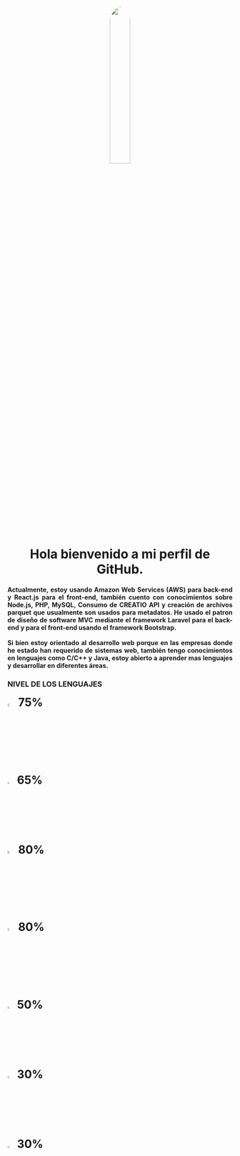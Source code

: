 <div align="center">
  <img  width="30%" style="border-radius: 100%" src="https://media3.giphy.com/media/qgQUggAC3Pfv687qPC/giphy.gif">
</div>
<div id="header" style="text-align: center;">
  <h1 align="center" >Hola bienvenido a mi perfil de GitHub.</h1>
</div>

<div id="badges" style="text-align: justify;">
  <h4>
    Actualmente, estoy usando Amazon Web Services (AWS) para back-end y React.js para el front-end, también cuento con conocimientos sobre Node.js, PHP, MySQL, Consumo de CREATIO API y creación de archivos parquet que usualmente son usados para metadatos. He usado el patron de diseño de software MVC mediante el framework Laravel para el back-end y para el front-end usando el framework Bootstrap.<br><br>
    Si bien estoy orientado al desarrollo web porque en las empresas donde he estado han requerido de sistemas web, también tengo conocimientos en lenguajes como C/C++ y Java, estoy abierto a aprender mas lenguajes y desarrollar en diferentes áreas.
  </h4>
</div>

<div>
  <h3>NIVEL DE LOS LENGUAJES</h3>
  <img width="4%" height="auto" src="https://upload.wikimedia.org/wikipedia/commons/thumb/2/27/PHP-logo.svg/711px-PHP-logo.svg.png">
  <label style="font-size: 25px; font-weight: bold;">75%</label><br>
  <img width="3.5%" style="margin-top: 5px;" height="auto" src="https://encrypted-tbn0.gstatic.com/images?q=tbn:ANd9GcSCFmj9qg68AFAx8H7Xo5x20h4Ozi3ug1gXUdKqKnSBUfMdXuOKxMCpV4nsVecAwPNjwPs&usqp=CAU">
  <label style="font-size: 25px; font-weight: bold;">65%</label><br>
  <img width="4%" style="margin-top: 5px;" height="auto" src="https://e7.pngegg.com/pngimages/747/798/png-clipart-mysql-mysql.png">
  <label style="font-size: 25px; font-weight: bold;">80%</label><br>
  <img width="4%" style="margin-top: 5px;" height="auto" src="https://encrypted-tbn0.gstatic.com/images?q=tbn:ANd9GcQpngGRjYX1ca7qAADU3K6eGLj7ShQE3L2otdzfryl_Y9Ht2QRoQKYQbsXd36XIxMbYOw0&usqp=CAU">
  <label style="font-size: 25px; font-weight: bold;">80%</label><br>
  <img width="3.5%" style="margin-top: 5px;" height="auto" src="https://upload.wikimedia.org/wikipedia/commons/thumb/d/d5/CSS3_logo_and_wordmark.svg/1200px-CSS3_logo_and_wordmark.svg.png">
  <label style="font-size: 25px; font-weight: bold;">50%</label><br>
  <img width="3.5%" style="margin-top: 5px;" height="auto" src="https://upload.wikimedia.org/wikipedia/commons/thumb/1/18/ISO_C%2B%2B_Logo.svg/1200px-ISO_C%2B%2B_Logo.svg.png">
  <label style="font-size: 25px; font-weight: bold;">30%</label><br>
  <img width="3.5%" style="margin-top: 5px;" height="auto" src="https://upload.wikimedia.org/wikipedia/en/thumb/3/30/Java_programming_language_logo.svg/1200px-Java_programming_language_logo.svg.png">
  <label style="font-size: 25px; font-weight: bold;">30%</label><br>
</div>
